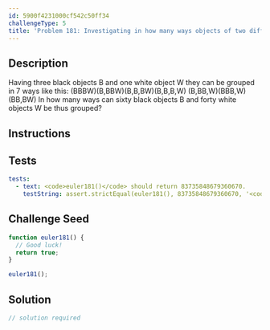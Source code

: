 ```yaml
---
id: 5900f4231000cf542c50ff34
challengeType: 5
title: 'Problem 181: Investigating in how many ways objects of two different colours can be grouped'
---
```


## Description
<section id='description'>
Having three black objects B and one white object W they can be grouped in 7 ways like this:
(BBBW)(B,BBW)(B,B,BW)(B,B,B,W)
(B,BB,W)(BBB,W)(BB,BW)
In how many ways can sixty black objects B and forty white objects W be  thus grouped?
</section>

## Instructions
<section id='instructions'>

</section>

## Tests
<section id='tests'>

```yml
tests:
  - text: <code>euler181()</code> should return 83735848679360670.
    testString: assert.strictEqual(euler181(), 83735848679360670, '<code>euler181()</code> should return 83735848679360670.');

```

</section>

## Challenge Seed
<section id='challengeSeed'>

<div id='js-seed'>

```js
function euler181() {
  // Good luck!
  return true;
}

euler181();
```

</div>



</section>

## Solution
<section id='solution'>

```js
// solution required
```
</section>
